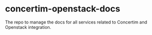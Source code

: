 # concertim-openstack-docs
The repo to manage the docs for all services related to Concertim and Openstack integration.
